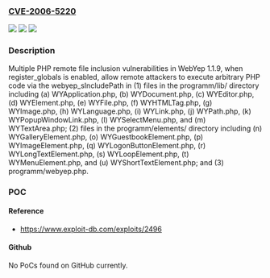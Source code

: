 ### [CVE-2006-5220](https://cve.mitre.org/cgi-bin/cvename.cgi?name=CVE-2006-5220)
![](https://img.shields.io/static/v1?label=Product&message=n%2Fa&color=blue)
![](https://img.shields.io/static/v1?label=Version&message=n%2Fa&color=blue)
![](https://img.shields.io/static/v1?label=Vulnerability&message=n%2Fa&color=brighgreen)

### Description

Multiple PHP remote file inclusion vulnerabilities in WebYep 1.1.9, when register_globals is enabled, allow remote attackers to execute arbitrary PHP code via the webyep_sIncludePath in (1) files in the programm/lib/ directory including (a) WYApplication.php, (b) WYDocument.php, (c) WYEditor.php, (d) WYElement.php, (e) WYFile.php, (f) WYHTMLTag.php, (g) WYImage.php, (h) WYLanguage.php, (i) WYLink.php, (j) WYPath.php, (k) WYPopupWindowLink.php, (l) WYSelectMenu.php, and (m) WYTextArea.php; (2) files in the programm/elements/ directory including (n) WYGalleryElement.php, (o) WYGuestbookElement.php, (p) WYImageElement.php, (q) WYLogonButtonElement.php, (r) WYLongTextElement.php, (s) WYLoopElement.php, (t) WYMenuElement.php, and (u) WYShortTextElement.php; and (3) programm/webyep.php.

### POC

#### Reference
- https://www.exploit-db.com/exploits/2496

#### Github
No PoCs found on GitHub currently.

